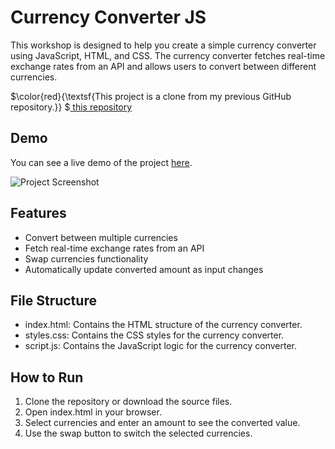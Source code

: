 # Currency Converter JS
This workshop is designed to help you create a simple currency converter using JavaScript, HTML, and CSS. The currency converter fetches real-time exchange rates from an API and allows users to convert between different currencies.

$\color{red}{\textsf{This project is a clone from my previous GitHub repository.}} $<a href="https://github.com/PharadolBrown/PortfolioJavascript/tree/main/CurrencyConverter" traget="_blank">  this repository</a>

## Demo
You can see a live demo of the project [here](https://pharadol.github.io/currency-converter-js/).

![Project Screenshot](https://img5.pic.in.th/file/secure-sv1/currency-converter.png)

## Features
- Convert between multiple currencies
- Fetch real-time exchange rates from an API
- Swap currencies functionality
- Automatically update converted amount as input changes
  
## File Structure
- index.html: Contains the HTML structure of the currency converter.
- styles.css: Contains the CSS styles for the currency converter.
- script.js: Contains the JavaScript logic for the currency converter.

## How to Run
1. Clone the repository or download the source files.
2. Open index.html in your browser.
3. Select currencies and enter an amount to see the converted value.
4. Use the swap button to switch the selected currencies.

